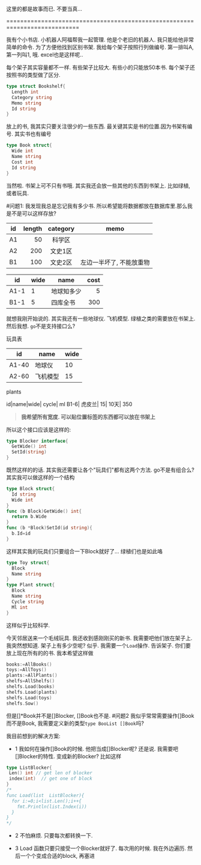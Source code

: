 这里的都是故事而已. 不要当真...

===========================================================================

我有个小书店. 小机器人阿福帮我一起管理. 他是个老旧的机器人. 我只能给他非常简单的命令.
为了方便他找到区别书架. 我给每个架子按照行列做编号. 第一排叫A,第一列叫1, 哦. excel也是这样呢..

每个架子其实容量都不一样. 有些架子比较大. 有些小的只能放50本书. 每个架子还按照书的类型做了区分.
```go
type struct Bookshelf{
  Length int
  Category string
  Memo string
  Id string
}
```
放上的书, 我其实只要关注很少的一些东西. 最关键其实是书的位置.因为书架有编号. 其实书也有编号
```go
type Book struct{
  Wide int
  Name string
  Cost int
  Id string
}
```
当然啦. 书架上可不只有书哦. 其实我还会放一些其他的东西到书架上. 比如绿植, 或者玩具.

#问题1:
我发现我总是忘记我有多少书. 所以希望能将数据都放在数据库里.那么我是不是可以这样存放?

id | length | category 		| memo 		
---|----:|:----------:|----------
A1 |  50 | 科学区 | 
A2 | 200 | 文史1区 | 
B1 | 100 | 文史2区 | 左边一半坏了, 不能放重物


id | wide | name | cost
---|---|----------|--:
A1-1 | 1 | 地球知多少 | 5
B1-1 | 5 | 四库全书 | 300


就想我刚开始说的. 其实我还有一些地球仪. 飞机模型. 绿植之类的需要放在书架上. 
然后我想. `go`不是支持接口么?

玩具表


id | name | wide
--|--|--
A1-40 |地球仪| 10 
A2-60| 飞机模型| 15

plants


id|name|wide| cycle| ml
B1-6| 虎皮兰| 15| 10天| 350

> **我希望所有宽度. 可以贴位置标签的东西都可以放在书架上**

所以这个接口应该是这样的:
```go
type Blocker interface{
  GetWide() int
  SetId(string)
}
```

既然这样的的话. 其实我还需要让各个"玩具们"都有这两个方法. go不是有组合么? 其实我可以做这样的一个结构
```go
type Block struct{
  Id string
  Wide int
}
func (b Block)GetWide() int{
  return b.Wide
}
func (b *Block)SetId(id string){
  b.Id=id
}
```
这样其实我的玩具们只要组合一下Block就好了... 绿植们也是如此咯
```go
type Toy struct{
  Block
  Name string
}
type Plant struct{
  Block
  Name string
  Cycle string
  Ml int
}
```
这样似乎比较科学.

今天邻居送来一个毛绒玩具. 我还收到感刚刚买的新书. 我需要吧他们放在架子上. 我突然想知道. 架子上有多少空呢?
似乎. 我需要一个`Load`操作. 告诉架子. 你们要放上现在所有的的书. 我本希望这样做
```go
books:=AllBooks()
toys:=AllToys()
plants:=AllPlants()
shelfs=AllShelfs()
shelfs.Load(books)
shelfs.Load(plants)
shelfs.Load(toys)
shelfs.Sow()
```
但是[]*Book并不是[]Blocker, []Book也不是.
#问题2
我似乎常常需要操作[]Book而不是Book, 我需要定义新的类型`type BooList []Book`吗?

我目前想到的解决方案:
* 1
我如何在操作[]Book的时候. 他把当成[]Blocker呢? 
还是说. 我需要吧[]Blocker的特性. 变成新的Blocker?
比如这样
```go
type ListBlocker{
 Len() int // get len of blocker
 index(int)  // get one of block
}
/*
func Load(list  ListBlocker){
  for i:=0;i<list.Len();i++{
    fmt.Println(list.Index(i))
  }
}
*/
```
* 2
不怕麻烦. 只要每次都转换一下.

* 3 
Load 函数只要只接受一个Blocker就好了.
每次用的时候. 我在外边遍历. 然后一个个变成合适的block, 再塞进
